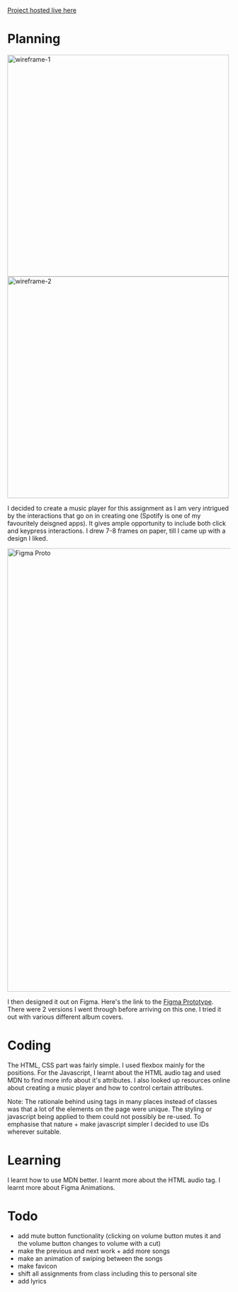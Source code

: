 
[Project hosted live here](https://aaksin.github.io/connectionsLab/week2/index.html)
# Planning
<p float="left">
<img src="https://i.imgur.com/38ER7qa.jpg" width="500" alt="wireframe-1"/>
<img src="https://i.imgur.com/3F9BLYe.jpg" width="500" alt="wireframe-2"/>
</p>

I decided to create a music player for this assignment as I am very intrigued by the interactions that go on in creating one (Spotify is one of my favouritely deisgned apps). It gives ample opportunity to include both click and keypress interactions. I drew 7-8 frames on paper, till I came up with a design I liked.

<img src="https://i.gyazo.com/3cc413a42256cbc4381ade13230447f3.gif" alt="Figma Proto" width="1000"/>

I then designed it out on Figma. Here's the link to the [Figma Prototype](https://www.figma.com/file/MyYTmjIHtvi3wW6aezsteG/Music-Player?node-id=2%3A43). There were 2 versions I went through before arriving on this one. I tried it out with various different album covers.

# Coding
The HTML, CSS part was fairly simple. I used flexbox mainly for the positions. For the Javascript, I learnt about the HTML audio tag and used MDN to find more info about it's attributes. I also looked up resources online about creating a music player and how to control certain attributes. 

Note: The rationale behind using tags in many places instead of classes was that a lot of the elements on the page were unique. The styling or javascript being applied to them could not possibly be re-used. To emphasise that nature + make javascript simpler I decided to use IDs wherever suitable.

# Learning

I learnt how to use MDN better. I learnt more about the HTML audio tag. I learnt more about Figma Animations.

# Todo
- add mute button functionality (clicking on volume button mutes it and the volume button changes to volume with a cut)
- make the previous and next work + add more songs
- make an animation of swiping between the songs
- make favicon
- shift all assignments from class including this to personal site
- add lyrics
